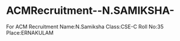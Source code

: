 # ACMRecruitment--N.SAMIKSHA-
For ACM Recruitment
Name:N.Samiksha
Class:CSE-C
Roll No:35
Place:ERNAKULAM
